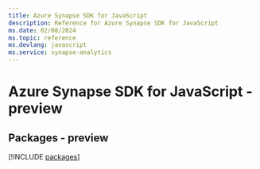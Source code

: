 ```yaml
---
title: Azure Synapse SDK for JavaScript
description: Reference for Azure Synapse SDK for JavaScript
ms.date: 02/08/2024
ms.topic: reference
ms.devlang: javascript
ms.service: synapse-analytics
---
```

# Azure Synapse SDK for JavaScript - preview
## Packages - preview
[!INCLUDE [packages](synapse-index.md)]